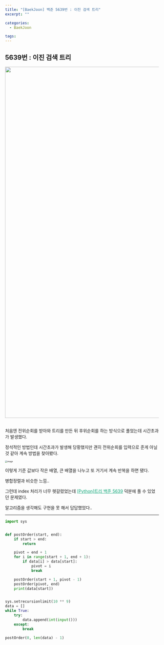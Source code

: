 ```yaml
---
title: "[BaekJoon] 백준 5639번 : 이진 검색 트리"
excerpt: ""

categories:
  - BaekJoon

tags:
---
```


## 5639번 : 이진 검색 트리

<center><img width="1150" alt="" src="https://user-images.githubusercontent.com/54533309/103149861-13172700-47b1-11eb-9782-94911761de84.png">
</center>

<br>

처음엔 전위순회를 받아와 트리를 만든 뒤 후위순회를 하는 방식으로 풀었는데 시간초과가 발생했다.

정석적인 방법인데 시간초과가 발생해 당황했지만 괜히 전위순회를 입력으로 준게 아닐 것 같아 계속 방법을 찾아봤다.

<img src="https://user-images.githubusercontent.com/54533309/103149969-31315700-47b2-11eb-82fa-9ff4091a9086.png" alt="image" style="zoom:45%;" />

이렇게 기준 값보다 작은 배열, 큰 배열을 나누고 또 거기서 계속 반복을 하면 됐다.

병합정렬과 비슷한 느낌..

그런데 index 처리가 너무 헷갈렸었는데  <a href="https://developmentdiary.tistory.com/442" style="color:#0FA678">[Python]트리 백준 5639</a>  덕분에 풀 수 있었던 문제였다.

알고리즘을 생각해도 구현을 못 해서 답답했었다..

---

```python
import sys


def postOrder(start, end):
	if start > end:
		return

	pivot = end + 1
	for i in range(start + 1, end + 1):
		if data[i] > data[start]:
			pivot = i
			break

	postOrder(start + 1, pivot - 1)
	postOrder(pivot, end)
	print(data[start])


sys.setrecursionlimit(10 ** 9)
data = []
while True:
	try:
		data.append(int(input()))
	except:
		break

postOrder(0, len(data) - 1)
```

<br>

